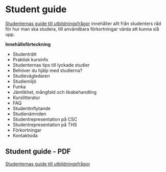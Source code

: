 # Student guide

[Studenternas guide till utbildningsfrågor](http://static.datasektionen.se/studier/studentguide.pdf) innehåller allt från studenters råd för hur man ska studera, till användbara förkortningar värda att kunna slå upp. 

**Innehållsförteckning**
- Studenträtt
- Praktisk kursinfo
- Studenternas tips till lyckade studier
- Behöver du hjälp med studierna?
- Studievägledaren
- Studiemiljö
- Funka
- Jämlikhet, mångfald och likabehandling
- Kurslitteratur
- FAQ
- Studentinflytande
- Studienämnden
- Studentrepresentation på CSC
- Studentrepresentation på THS
- Förkortningar
- Kontaktsida

## Student guide - PDF
[Studenternas guide till utbildningsfrågor](http://static.datasektionen.se/studier/studentguide.pdf)
